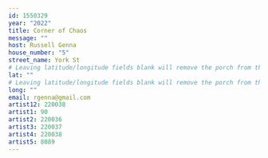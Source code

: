 ```yaml
---
id: 1550329
year: "2022"
title: Corner of Chaos
message: ""
host: Russell Genna
house_number: "5"
street_name: York St
# Leaving latitude/longitude fields blank will remove the porch from the Porchfest map.
lat: ""
# Leaving latitude/longitude fields blank will remove the porch from the Porchfest map.
long: ""
email: rgenna@gmail.com
artist12: 220038
artist1: 90
artist2: 220036
artist3: 220037
artist4: 220038
artist5: 8089
---
```

